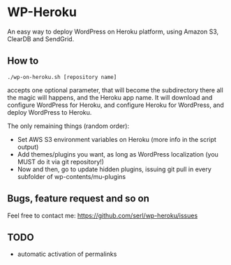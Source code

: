 WP-Heroku
=========

An easy way to deploy WordPress on Heroku platform, using Amazon S3, ClearDB and SendGrid.

How to
------
	./wp-on-heroku.sh [repository name]
accepts one optional parameter, that will become the subdirectory there all the magic will happens, and the Heroku app name.
It will download and configure WordPress for Heroku, and configure Heroku for WordPress, and deploy WordPress to Heroku.

The only remaining things (random order):
+ Set AWS S3 environment variables on Heroku (more info in the script output)
+ Add themes/plugins you want, as long as WordPress localization (you MUST do it via git repository!)
+ Now and then, go to update hidden plugins, issuing git pull in every subfolder of wp-contents/mu-plugins

Bugs, feature request and so on
-------------------------------
Feel free to contact me: https://github.com/serl/wp-heroku/issues

TODO
----
+ automatic activation of permalinks

